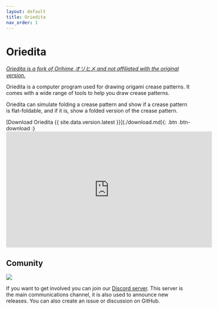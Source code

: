 ```yaml
---
layout: default
title: Oriedita
nav_order: 1
---
```


# Oriedita

[_Oriedita is a fork of Orihime オリヒメ and not affiliated with the original version._](./orihime.md)

Oriedita is a computer program used for drawing origami crease patterns. It comes with a wide range of tools to help you draw crease patterns.

Oriedita can simulate folding a crease pattern and show if a crease pattern is flat-foldable, and if it is, show a folded version of the crease pattern.

<span class="fs-8">
[Download Oriedita {{ site.data.version.latest }}](./download.md){: .btn .btn-download :}
</span>

<div class="ratio ratio-16x9">
<iframe width="560" height="315" src="https://www.youtube-nocookie.com/embed/Ry06uGeOTsQ?si=CCSQTPy1_Go939s6" title="YouTube video player" frameborder="0" allow="accelerometer; autoplay; clipboard-write; encrypted-media; gyroscope; picture-in-picture; web-share" allowfullscreen></iframe>
</div>

## Comunity

[![](https://img.shields.io/discord/905741535625244672?style=for-the-badge)](https://discord.gg/AnqETxTvvr)

If you want to get involved you can join our [Discord server](https://discord.gg/AnqETxTvvr). This server is the main communications channel, it is also used to announce new releases. You can also create an issue or discussion on GitHub.
